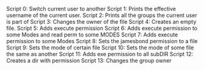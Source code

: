 Script 0: Switch current user to another
Script 1: Prints the effective username of the current user.
Script 2: Prints all the groups the current user is part of
Script 3: Changes the owner of the file
Script 4: Creates an empty file.
Script 5: Adds execute permission
Script 6: Adds execute permission to some Modes and read perm to some MODES
Script 7: Adds execute permission to some Modes 
Script 8: Sets the jamesbond permission to a file
Script 9: Sets the mode of certain file
Script 10: Sets the mode of some file the same as another
Script 11: Adds exe permission to all subDIR
Script 12: Creates a dir with permission
Script 13: Changes the group owner
